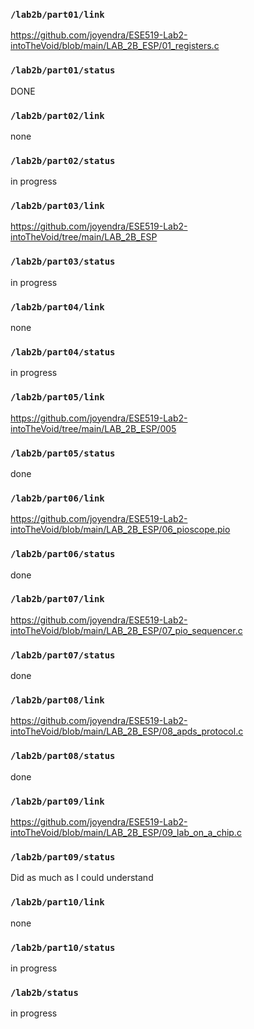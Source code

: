 ### `/lab2b/part01/link`
https://github.com/joyendra/ESE519-Lab2-intoTheVoid/blob/main/LAB_2B_ESP/01_registers.c
### `/lab2b/part01/status`
DONE
### `/lab2b/part02/link`
none
### `/lab2b/part02/status`
in progress
### `/lab2b/part03/link`
https://github.com/joyendra/ESE519-Lab2-intoTheVoid/tree/main/LAB_2B_ESP
### `/lab2b/part03/status`
in progress
### `/lab2b/part04/link`
none
### `/lab2b/part04/status`
in progress
### `/lab2b/part05/link`
https://github.com/joyendra/ESE519-Lab2-intoTheVoid/tree/main/LAB_2B_ESP/005
### `/lab2b/part05/status`
done
### `/lab2b/part06/link`
https://github.com/joyendra/ESE519-Lab2-intoTheVoid/blob/main/LAB_2B_ESP/06_pioscope.pio
### `/lab2b/part06/status`
done
### `/lab2b/part07/link`
https://github.com/joyendra/ESE519-Lab2-intoTheVoid/blob/main/LAB_2B_ESP/07_pio_sequencer.c
### `/lab2b/part07/status`
done
### `/lab2b/part08/link`
https://github.com/joyendra/ESE519-Lab2-intoTheVoid/blob/main/LAB_2B_ESP/08_apds_protocol.c
### `/lab2b/part08/status`
done
### `/lab2b/part09/link`
https://github.com/joyendra/ESE519-Lab2-intoTheVoid/blob/main/LAB_2B_ESP/09_lab_on_a_chip.c
### `/lab2b/part09/status`
Did as much as I could understand
### `/lab2b/part10/link`
none
### `/lab2b/part10/status`
in progress
### `/lab2b/status`
in progress
